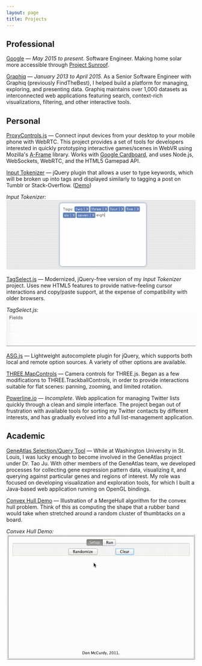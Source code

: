 ```yaml
---
layout: page
title: Projects
---
```


## Professional

[Google](http://www.google.com/about/careers/) — *May 2015 to present.* Software Engineer. Making home solar more accessible through [Project Sunroof](https://www.google.com/get/sunroof).

[Graphiq](https://www.graphiq.com) — *January 2013 to April 2015.* As a Senior Software Engineer with Graphiq (previously FindTheBest), I helped build a platform for managing, exploring, and presenting data. Graphiq maintains over 1,000 datasets as interconnected web applications featuring search, context-rich visualizations, filtering, and other interactive tools.

## Personal

[ProxyControls.js](https://proxy-controls.donmccurdy.com) — Connect input devices from your desktop to your mobile phone with WebRTC. This project provides a set of tools for developers interested in quickly prototyping interactive games/scenes in WebVR using Mozilla's [A-Frame](https://aframe.io/) library. Works with [Google Cardboard](http://www.google.com/get/cardboard/), and uses Node.js, WebSockets, WebRTC, and the HTML5 Gamepad API.

[Input Tokenizer](https://donmccurdy.github.io/input-tokenizer/) — jQuery plugin that allows a user to type keywords, which will be broken up into tags and displayed similarly to tagging a post on Tumblr or Stack-Overflow. ([Demo](https://donmccurdy.github.io/input-tokenizer/))

*Input Tokenizer:*
![Screenshot of Input Tokenizer](/public/media/projects/input-tokenizer.png)

[TagSelect.js](https://github.com/FindTheBest/TagSelect.js) — Modernized, jQuery-free version of my *Input Tokenizer* project. Uses new HTML5 features to provide native-feeling cursor interactions and copy/paste support, at the expense of compatibility with older browsers.

*TagSelect.js:*
![Screenshot of TagSelect.js](/public/media/projects/tag-select.gif)

[ASG.js](https://github.com/FindTheBest/asg.js) — Lightweight autocomplete plugin for jQuery, which supports both local and remote option sources. A variety of other options are available.

[THREE.MapControls](https://github.com/donmccurdy/THREE.MapControls) — Camera controls for THREE.js. Began as a few modifications to THREE.TrackballControls, in order to provide interactions suitable for flat scenes: panning, zooming, and limited rotation.

[Powerline.io](https://github.com/donmccurdy/powerline) — *Incomplete*. Web application for managing Twitter lists quickly through a clean and simple interface. The project began out of frustration with available tools for sorting my Twitter contacts by different interests, and has gradually evolved into a full list-management application.

## Academic

[GeneAtlas Selection/Query Tool](http://www.geneatlas.org/gene/main.jsp) — While at Washington University in St. Louis, I was lucky enough to become involved in the GeneAtlas project under Dr. Tao Ju. With other members of the GeneAtlas team, we developed processes for collecting gene expression pattern data, visualizing it, and querying against particular genes and regions of interest. My role was focused on developing visualization and exploration tools, for which I built a Java-based web application running on OpenGL bindings.

[Convex Hull Demo](https://github.com/donmccurdy/convex-hull) — Illustration of a MergeHull algorithm for the convex hull problem. Think of this as computing the shape that a rubber band would take when stretched around a random cluster of thumbtacks on a board.

*Convex Hull Demo:*
![Screenshot of Convex Hull Demo](/public/media/projects/merge-hull.gif)
